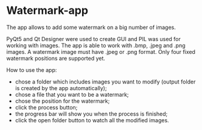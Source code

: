 # Watermark-app

The app allows to add some watermark on a big number of images.

PyQt5 and Qt Designer were used to create GUI and PIL was used for working with images.
The app is able to work with .bmp, .jpeg and .png images. A watermark image must have .jpeg or .png format.
Only four fixed watermark positions are supported yet.

How to use the app:
- chose a folder which includes images you want to modify (output folder is created by the app automatically);
- chose a file that you want to be a watermark;
- chose the position for the watermark;
- click the process button;
- the progress bar will show you when the process is finished;
- click the open folder button to watch all the modified images.
